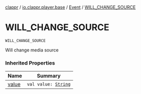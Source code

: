 [clappr](../../index.md) / [io.clappr.player.base](../index.md) / [Event](index.md) / [WILL_CHANGE_SOURCE](./-w-i-l-l_-c-h-a-n-g-e_-s-o-u-r-c-e.md)

# WILL_CHANGE_SOURCE

`WILL_CHANGE_SOURCE`

Will change media source

### Inherited Properties

| Name | Summary |
|---|---|
| [value](value.md) | `val value: `[`String`](https://kotlinlang.org/api/latest/jvm/stdlib/kotlin/-string/index.html) |
